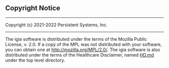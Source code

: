 
## Copyright Notice

----------------
Copyright (c) 2021-2022 Persistent Systems, Inc.

----------------
The igia software is distributed under the terms of the Mozilla Public License, v. 2.0. If a copy of the MPL was not distributed with your software, you can obtain one at http://mozilla.org/MPL/2.0/.
The igia software is also distributed under the terms of the Healthcare Disclaimer, named [HD.md](HD.md) under the top level directory.

